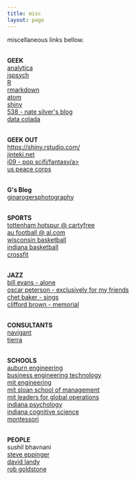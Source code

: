 ```yaml
---
title: misc
layout: page
---
```

miscellaneous links bellow.

<br><b>GEEK</b> <br>
<a href="http://www.lumina.com/">analytica</a> <br>
<a href="http://www.jspsych.org/">jspsych</a> <br>
<a href="https://www.r-project.org/">R</a> <br>
<a href="http://rmarkdown.rstudio.com/">rmarkdown</a> <br>
<a href="https://atom.io/">atom</a> <br>
<a href="https://shiny.rstudio.com/">shiny</a> <br>
<a href="https://fivethirtyeight.com/">538 - nate silver's blog</a> <br>
<a href="http://datacolada.org//">data colada</a> <br>

<br> <b>GEEK OUT</b> <br>
<a href="https://netrunnerdb.com/">https://shiny.rstudio.com/</a> <br>
<a href="https://www.jinteki.net/">jinteki.net</a> <br>
<a href="http://io9.gizmodo.com/">i09 - pop scifi/fantasy/a> <br>
<a href="https://www.peacecorps.gov/">us peace corps</a> <br>

<br><b>G's Blog</b> <br>
<a href="www.ginarogersphotography.com">ginarogersphotography</a> <br>

<br><a> <b>SPORTS</b></a> <br>
<a href="www.cartilagefreecaptain.com">tottenham hotspur @ cartyfree</a> <br>
<a href="http://www.al.com/auburnfootball">au football @ al.com</a> <br>
<a href="http://www.uwbadgers.com/schedule.aspx?path=mbball">wisconsin basketball</a> <br>
<a href="http://iuhoosiers.com/schedule.aspx?path=mbball">indiana basketball</a> <br>
<a href="www.crossfit.com">crossfit</a> <br>

<br> <b>JAZZ</b> <br>
<a href="https://itunes.apple.com/us/album/alone-remastered/id417149">bill evans - alone</a> <br>
<a href="https://itunes.apple.com/ca/album/exclusively-for-my-friends/id3451905">oscar peterson - exclusively for my friends</a> <br>
<a href="https://itunes.apple.com/us/album/chet-baker-sings/id724560722">chet baker - sings</a> <br>
<a href="https://itunes.apple.com/us/album/memorial-album-the-rudy-van-gelder-edi">clifford brown - memorial</a> <br>

<br><b>CONSULTANTS</b> <br>
<a href="https://www.navigant.com/">navigant</a> <br>
<a href="http://www.tierrarc.com/">tierra</a> <br>

<br> <b>SCHOOLS</b> <br>
<a href="http://www.eng.auburn.edu/">auburn engineering </a> <br>
<a href="http://www.eng.auburn.edu/research/centers/twc/bet-program/index.html">business engineering technology</a> <br>
<a href="http://engineering.mit.edu/">mit engineering</a> <br>
<a href="http://mitsloan.mit.edu/">mit sloan school of management</a> <br>
<a href="https://lgo.mit.edu/">mit leaders for global operations</a> <br>
<a href="http://psych.indiana.edu/">indiana psychology</a> <br>
<a href="http://www.cogs.indiana.edu/">indiana cognitive science</a> <br>
<a href="https://en.wikipedia.org/wiki/Montessori_education">montessori</a> <br>

<br> <b>PEOPLE</b> <br>
<a> sushil bhavnani </a> <br>
<a href="http://web.mit.edu/eppinger/www/SDE-MIT/Home.html">steve eppinger</a> <br>
<a href="https://davidlandy.net/">david landy</a> <br>
<a href="http://www.indiana.edu/~pcl/">rob goldstone</a> <br>

